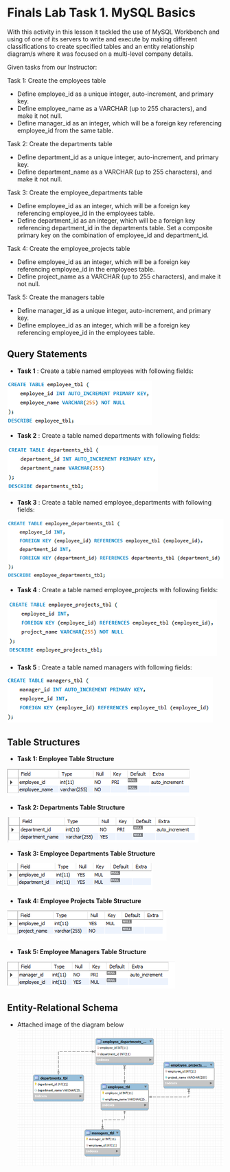 # Finals Lab Task 1. MySQL Basics
With this activity in this lesson it tackled the use of MySQL Workbench and using of one of its servers to write and execute by making different classifications to create specified tables and an entity relationship diagram/s where it was focused on a multi-level company details.

Given tasks from our Instructor:

Task 1: Create the employees table
- Define employee_id as a unique integer, auto-increment, and primary key.
- Define employee_name as a VARCHAR (up to 255 characters), and make it not null.
- Define manager_id as an integer, which will be a foreign key referencing employee_id from the same table.

Task 2: Create the departments table
- Define department_id as a unique integer, auto-increment, and primary key.
- Define department_name as a VARCHAR (up to 255 characters), and make it not null.

Task 3: Create the employee_departments table
- Define employee_id as an integer, which will be a foreign key referencing employee_id in the employees table.
- Define department_id as an integer, which will be a foreign key referencing department_id in the departments table.
  Set a composite primary key on the combination of employee_id and department_id.

Task 4: Create the employee_projects table
- Define employee_id as an integer, which will be a foreign key referencing employee_id in the employees table.
- Define project_name as a VARCHAR (up to 255 characters), and make it not null.

Task 5: Create the managers table
- Define manager_id as a unique integer, auto-increment, and primary key.
- Define employee_id as an integer, which will be a foreign key referencing employee_id in the employees table.

## Query Statements
- **Task 1** : Create a table named employees with following fields:

![**Task 1**](Images/employee_table.png)

- **Task 2** : Create a table named departments with following fields:

![**Task 2**](Images/department_table.png)

- **Task 3** : Create a table named employee_departments with following fields:

![**Task 3**](Images/employee_dep_table.png)

- **Task 4** : Create a table named employee_projects with following fields:

![**Task 4**](Images/employee_proj_table.png)

- **Task 5** : Create a table named managers with following fields:

![**Task 5**](Images/managers_table.png)

## Table Structures
* **Task 1: Employee Table Structure**

![**Task 1**](Images/employee_tstructure.png)

- **Task 2: Departments Table Structure**

![**Task 2**](Images/department_tstructure.png)

- **Task 3: Employee Departments Table Structure**

![**Task 3**](Images/employee_dep_tstructure.png)


- **Task 4: Employee Projects Table Structure**

![**Task 4**](Images/employee_proj_tstructure.png)

- **Task 5: Employee Managers Table Structure**

![**Task 5**](Images/managers_tstructure.png)

## Entity-Relational Schema
- Attached image of the diagram below
![](Images/labtask1_EERD.png)
